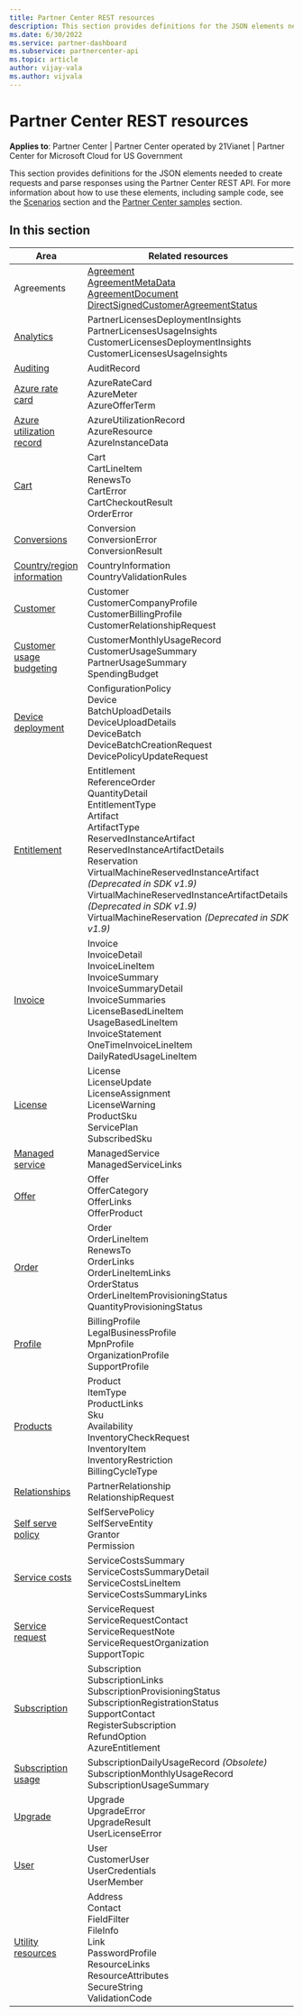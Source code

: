 ```yaml
---
title: Partner Center REST resources
description: This section provides definitions for the JSON elements needed to create requests and parse responses using the Partner Center REST API.
ms.date: 6/30/2022
ms.service: partner-dashboard
ms.subservice: partnercenter-api
ms.topic: article
author: vijay-vala
ms.author: vijvala
---
```


# Partner Center REST resources

**Applies to**: Partner Center | Partner Center operated by 21Vianet |  Partner Center for Microsoft Cloud for US Government

This section provides definitions for the JSON elements needed to create
requests and parse responses using the Partner Center REST API. For more
information about how to use these elements, including sample code, see
the [Scenarios](scenarios.md) section and the [Partner Center
samples](partner-center-samples.md) section.

## In this section


| Area                                                                    | Related resources                                                   |
|---------------------------------------------------------------------|----------------------------------------------------|
| Agreements                                | [Agreement](agreement-resources.md)<br/>                                            [AgreementMetaData](agreement-metadata-resources.md)<br/>                                                                                 [AgreementDocument](agreement-document-resources.md)<br/>                                                                                       [DirectSignedCustomerAgreementStatus](customer-agreement-direct-sign-status-resource.md)                                                                                                                       |
| [Analytics](analytics-resources.md)                                 | PartnerLicensesDeploymentInsights<br/>                                             PartnerLicensesUsageInsights<br/>                                                                                               CustomerLicensesDeploymentInsights<br/>                                                                                           CustomerLicensesUsageInsights                                                                                               |
| [Auditing](auditing-resources.md)                                   | AuditRecord                                        |
| [Azure rate card](azure-rate-card-resources.md)                     | AzureRateCard<br/>                                                     AzureMeter<br/>                                                                                                                            AzureOfferTerm<br/>                                                                                                        |
| [Azure utilization record](azure-utilization-record-resources.md)   | AzureUtilizationRecord<br/>                                            AzureResource<br/>                                                                                                                            AzureInstanceData<br/>                                                                                                     |
| [Cart](cart-resources.md)                                           | Cart<br/>                                                              CartLineItem<br/>                                                                                                                                   RenewsTo<br/>                                                                                                                                   CartError<br/>                                                                                                                                   CartCheckoutResult<br/>                                                                                                                                   OrderError                                                                                                                 |
| [Conversions](conversions-resources.md)                             | Conversion<br/>                                                     ConversionError<br/>      ConversionResult                                                                                 |
| [Country/region information](country-information-resources.md)             | CountryInformation<br/>                                  CountryValidationRules                                                                                                     |
| [Customer](customer-resources.md)                                   | Customer<br/>                                                                       CustomerCompanyProfile<br/>                                                                                                          CustomerBillingProfile<br/>                                                                                                       CustomerRelationshipRequest                                                                                                |
| [Customer usage budgeting](customer-usage-resources.md)             | CustomerMonthlyUsageRecord<br/>                                      CustomerUsageSummary<br/>                                                                                                               PartnerUsageSummary<br/>                                                                                                                       SpendingBudget                                                                                                             |
| [Device deployment](device-deployment-resources.md)                 | ConfigurationPolicy<br/>                                                   Device<br/>                                                                                                                                   BatchUploadDetails<br/>                                                                                                                                   DeviceUploadDetails<br/>                                                                                                                                   DeviceBatch<br/>                                                                                                                                   DeviceBatchCreationRequest<br/>                                                                                                                        DevicePolicyUpdateRequest                                                                                                  |
| [Entitlement](entitlement-resources.md)                             | Entitlement<br/>                                                        ReferenceOrder<br/>                                                                                                                                           QuantityDetail<br/>                                                                                                                         EntitlementType<br/>                                                                                                                                Artifact<br/>                                                                                                                                  ArtifactType<br/>                                                                                                                ReservedInstanceArtifact<br/>                                                                                                                 ReservedInstanceArtifactDetails<br/>                                                                                                          Reservation<br/>                                                                                                      VirtualMachineReservedInstanceArtifact *(Deprecated in SDK v1.9)*<br/>                                                                                                                           VirtualMachineReservedInstanceArtifactDetails *(Deprecated in SDK v1.9)*<br/>                                                                                                                                   VirtualMachineReservation *(Deprecated in SDK v1.9)*                                                                       |
| [Invoice](invoice-resources.md)                                     | Invoice<br/>                                                             InvoiceDetail<br/>                                                                                                                          InvoiceLineItem<br/>                                                                                                                          InvoiceSummary<br/>                                                                                                                          InvoiceSummaryDetail<br/>                                                                                                                          InvoiceSummaries<br/>                                                                                                                          LicenseBasedLineItem<br/>                                                                                                                          UsageBasedLineItem<br/>                                                                                                                  InvoiceStatement<br/>                                                                                                                  OneTimeInvoiceLineItem<br/>                                                                                                                  DailyRatedUsageLineItem                                               |
| [License](license-resources.md)                                     | License<br/>                                                        LicenseUpdate<br/>                                                                                                                      LicenseAssignment<br/>                                                                                                                        LicenseWarning<br/>                                                                                                                              ProductSku<br/>                                                                                                                                 ServicePlan<br/>                                                                                                                                 SubscribedSku                                                                                                              |
| [Managed service](managed-service-resources.md)                     | ManagedService<br/>                    ManagedServiceLinks                                                                                                        |
| [Offer](offer-resources.md)                                        | Offer<br/>                                                               OfferCategory<br/>                                                                                                                               OfferLinks<br/>                                                                                                                                OfferProduct                                                                                                               |
| [Order](order-resources.md)                                        | Order<br/>                                                               OrderLineItem<br/>                                                                                                                               RenewsTo<br/>                                                                                                                                  OrderLinks<br/>                                                                                                                               OrderLineItemLinks<br/>                                                                                                                               OrderStatus<br/>                                                                                                                               OrderLineItemProvisioningStatus<br/>                                                                                                                       QuantityProvisioningStatus                                                                                                 |
| [Profile](profile-resources.md)                                    | BillingProfile<br/>                                              LegalBusinessProfile<br/>                                                                                                                        MpnProfile<br/>                                                                                                                         OrganizationProfile<br/>                                                                                                                        SupportProfile                                                                                                             |
| [Products](product-resources.md)                                   | Product<br/>                                                               ItemType<br/>                                                                                                                                  ProductLinks<br/>                                                                                                                                       Sku<br/>                                                                                                                                       Availability<br/>                                                                                                                                       InventoryCheckRequest<br>                                                                                                                                   InventoryItem<br/>                                                                                                                                       InventoryRestriction<br>                                                                                                                                    BillingCycleType                                                                                                           |
| [Relationships](relationships-resources.md)                        | PartnerRelationship<br/>                              RelationshipRequest                                                                                                        |
| [Self serve policy](self-serve-policy-resources.md)                  | SelfServePolicy<br/>                   SelfServeEntity<br>                                                                                                                                         Grantor<br/>                                                                                                                                         Permission                                                                                                                 |
| [Service costs](service-costs-resources.md)                         | ServiceCostsSummary<br/>                                       ServiceCostsSummaryDetail<br>                                                                                                                               ServiceCostsLineItem<br/>                                                                                                                                  ServiceCostsSummaryLinks                                                                                                   |
| [Service request](service-request-resources.md)                     | ServiceRequest<br/>                                          ServiceRequestContact<br/>                                                                                                                                  ServiceRequestNote<br/>                                                                                                                                  ServiceRequestOrganization<br>                                                                                                                              SupportTopic                                                                                                               |
| [Subscription](subscription-resources.md)                          | Subscription<br/>                                                SubscriptionLinks<br/>                                                                                                                                  SubscriptionProvisioningStatus<br/>                                                                                                                         SubscriptionRegistrationStatus<br/>                                                                                                                         SupportContact<br/>                                                                                                                         RegisterSubscription<br/>                                                                                                                             RefundOption<br/>                                                                                                                             AzureEntitlement                                                                                                           |
| [Subscription usage](subscription-usage-resources.md)              | SubscriptionDailyUsageRecord *(Obsolete)*<br/>            SubscriptionMonthlyUsageRecord<br/>                                                                                                                         SubscriptionUsageSummary                                                                                                   |
| [Upgrade](upgrade-resources.md)                                    | Upgrade<br/>                                                          UpgradeError<br/>                                                                                                                           UpgradeResult<br/>                                         UserLicenseError                                                                                                           |
| [User](user-resources.md)                                          | User<br/>                                                             CustomerUser<br/>                                                                                                                            UserCredentials<br/>                                            UserMember                                                                                                                 |
| [Utility resources](utility-resources.md)                          | Address<br/>                                                                Contact<br/>                                                                                                                                  FieldFilter<br/>                                                                                                                                     FileInfo<br/>                                                                                                                                        Link<br/>                                                                                                                                       PasswordProfile<br/>                                                                                                                                       ResourceLinks<br/>                                                                                                                                        ResourceAttributes<br>                                                                                                                                      SecureString<br/>                                              ValidationCode                                                                                                             |